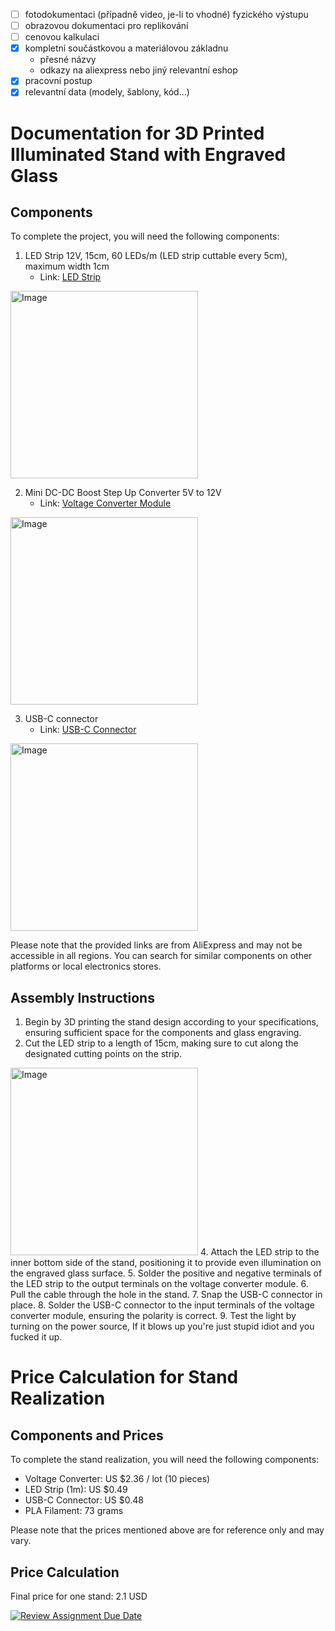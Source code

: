 - [ ] fotodokumentaci (případně video, je-li to vhodné) fyzického výstupu 
- [ ] obrazovou dokumentaci pro replikování 
- [ ] cenovou kalkulaci
- [x] kompletní součástkovou a materiálovou základnu 
  - přesné názvy
  - odkazy na aliexpress nebo jiný relevantní eshop
- [x] pracovní postup 
- [x] relevantní data (modely, šablony, kód...) 

# Documentation for 3D Printed Illuminated Stand with Engraved Glass

## Components

To complete the project, you will need the following components:

1. LED Strip 12V, 15cm, 60 LEDs/m (LED strip cuttable every 5cm), maximum width 1cm
   - Link: [LED Strip](https://www.aliexpress.com/item/1005004967933035.html?spm=a2g0o.productlist.main.25.3bbe23f8kSqNyD&algo_pvid=06079635-8ff7-4dec-a879-726505c34f48&algo_exp_id=06079635-8ff7-4dec-a879-726505c34f48-12&pdp_npi=3%40dis%21USD%211.82%210.49%21%21%21%21%21%402145279016855507342948026d0790%2112000031187418514%21sea%21CZ%210&curPageLogUid=7kCXokztJPnL)
  <img src="https://github.com/pslib-cz/2022-p2a-mme-pppp-StepanKakes/assets/91247524/e934a384-8107-484e-a76a-c0f691999bf6" alt="Image" width="300">


2. Mini DC-DC Boost Step Up Converter 5V to 12V
   - Link: [Voltage Converter Module](https://www.aliexpress.com/item/1005005099648987.html?spm=a2g0o.productlist.main.3.23635d9bmhGQgA&algo_pvid=c21850e6-72cd-494a-9bdb-dd5ce36bb292&algo_exp_id=c21850e6-72cd-494a-9bdb-dd5ce36bb292-1&pdp_npi=3%40dis%21USD%212.36%212.22%21%21%21%21%21%402145288516855635971621980d072e%2112000031657326408%21sea%21CZ%210&curPageLogUid=Magb7as1JShw)
  <img src="https://github.com/pslib-cz/2022-p2a-mme-pppp-StepanKakes/assets/91247524/d65d6082-d1a1-4042-bb11-10e825dc906d" alt="Image" width="300">

3. USB-C connector
   - Link: [USB-C Connector](https://www.aliexpress.com/item/1005005366459526.html?spm=a2g0o.productlist.main.1.1973281chbAlQy&algo_pvid=260ddf40-8ddd-4463-920a-8249704a16e4&algo_exp_id=260ddf40-8ddd-4463-920a-8249704a16e4-0&pdp_npi=3%40dis%21USD%212.33%211.21%21%21%21%21%21%402100b18f16855505922076539d078a%2112000032759156063%21sea%21CZ%210&curPageLogUid=EuXdn7Bztb9x)
  <img src="https://github.com/pslib-cz/2022-p2a-mme-pppp-StepanKakes/assets/91247524/f3180fef-4baf-438d-a6b7-979127a7ca98" alt="Image" width="300">

Please note that the provided links are from AliExpress and may not be accessible in all regions. You can search for similar components on other platforms or local electronics stores.

## Assembly Instructions

1. Begin by 3D printing the stand design according to your specifications, ensuring sufficient space for the components and glass engraving.
2. Cut the LED strip to a length of 15cm, making sure to cut along the designated cutting points on the strip.
<img src="https://github.com/pslib-cz/2022-p2a-mme-pppp-StepanKakes/20230606_190013.jpg" alt="Image" width="300">
4. Attach the LED strip to the inner bottom side of the stand, positioning it to provide even illumination on the engraved glass surface.
5. Solder the positive and negative terminals of the LED strip to the output terminals on the voltage converter module.
6. Pull the cable through the hole in the stand.
7. Snap the USB-C connector in place.
8. Solder the USB-C connector to the input terminals of the voltage converter module, ensuring the polarity is correct.
9. Test the light by turning on the power source, If it blows up you're just stupid idiot and you fucked it up.

# Price Calculation for Stand Realization
## Components and Prices

To complete the stand realization, you will need the following components:

- Voltage Converter: US $2.36 / lot (10 pieces)
- LED Strip (1m): US $0.49
- USB-C Connector: US $0.48
- PLA Filament: 73 grams

Please note that the prices mentioned above are for reference only and may vary.

## Price Calculation
Final price for one stand: 2.1 USD



[![Review Assignment Due Date](https://classroom.github.com/assets/deadline-readme-button-24ddc0f5d75046c5622901739e7c5dd533143b0c8e959d652212380cedb1ea36.svg)](https://classroom.github.com/a/V-0A61vX)
